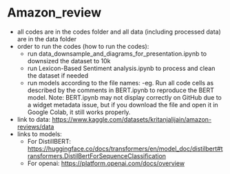 # Amazon_review
- all codes are in the codes folder and all data (including processed data) are in the data folder
- order to run the codes (how to run the codes):
   - run data_downsample_and_diagrams_for_presentation.ipynb to downsized the dataset to 10k
   - run Lexicon-Based Sentiment analysis.ipynb to process and clean the dataset if needed
   - run models according to the file names:
        -eg. Run all code cells as described by the comments in BERT.ipynb to reproduce the BERT model. Note: BERT.ipynb may not display correctly on GitHub due to a widget metadata issue, but if you download the file and open it in Google Colab, it still works properly.
- link to data: https://www.kaggle.com/datasets/kritanjalijain/amazon-reviews/data
- links to models:
   - For DistillBERT: https://huggingface.co/docs/transformers/en/model_doc/distilbert#transformers.DistilBertForSequenceClassification
   - For openai: https://platform.openai.com/docs/overview
